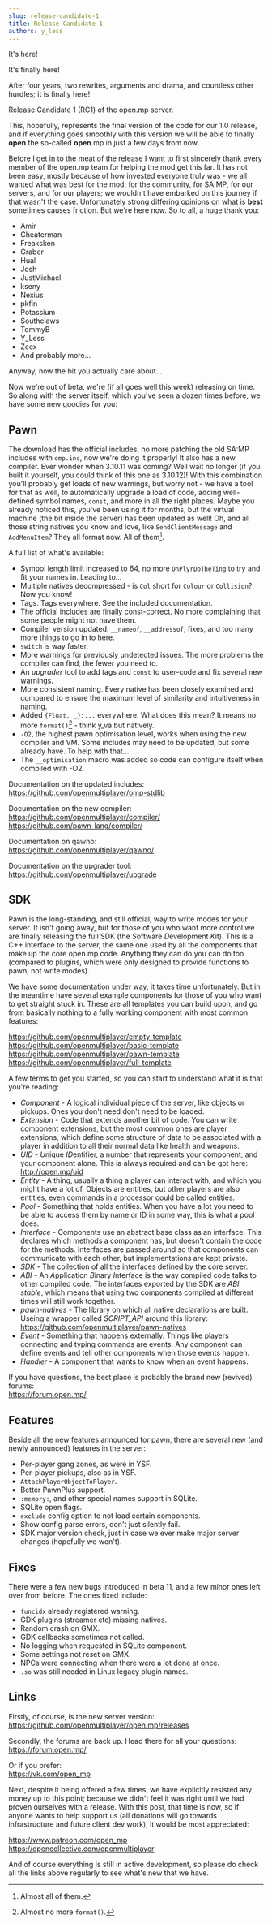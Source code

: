 ```yaml
---
slug: release-candidate-1
title: Release Candidate 1
authors: y_less
---
```


<!-- truncate -->

It's here!

It's finally here!

After four years, two rewrites, arguments and drama, and countless other hurdles; it is finally here!

Release Candidate 1 (RC1) of the open.mp server.

This, hopefully, represents the final version of the code for our 1.0 release, and if everything goes smoothly with this version we will be able to finally **open** the so-called **open**.mp in just a few days from now.

Before I get in to the meat of the release I want to first sincerely thank every member of the open.mp team for helping the mod get this far. It has not been easy, mostly because of how invested everyone truly was - we all wanted what was best for the mod, for the community, for SA:MP, for our servers, and for our players; we wouldn't have embarked on this journey if that wasn't the case. Unfortunately strong differing opinions on what is **best** sometimes causes friction. But we're here now. So to all, a huge thank you:

- Amir
- Cheaterman
- Freaksken
- Graber
- Hual
- Josh
- JustMichael
- kseny
- Nexius
- pkfin
- Potassium
- Southclaws
- TommyB
- Y_Less
- Zeex
- And probably more...

Anyway, now the bit you actually care about...

Now we're out of beta, we're (if all goes well this week) releasing on time. So along with the server itself, which you've seen a dozen times before, we have some new goodies for you:

## Pawn

The download has the official includes, no more patching the old SA:MP includes with `omp.inc`, now we're doing it properly! It also has a new compiler. Ever wonder when 3.10.11 was coming? Well wait no longer (if you built it yourself, you could think of this one as 3.10.12)! With this combination you'll probably get loads of new warnings, but worry not - we have a tool for that as well, to automatically upgrade a load of code, adding well-defined symbol names, `const`, and more in all the right places. Maybe you already noticed this, you've been using it for months, but the virtual machine (the bit inside the server) has been updated as well! Oh, and all those string natives you know and love, like `SendClientMessage` and `AddMenuItem`? They all format now. All of them[^1].

A full list of what's available:

- Symbol length limit increased to 64, no more `OnPlyrDoTheTing` to try and fit your names in. Leading to...
- Multiple natives decompressed - is `Col` short for `Colour` or `Collision`? Now you know!
- Tags. Tags everywhere. See the included documentation.
- The official includes are finally const-correct. No more complaining that some people might not have them.
- Compiler version updated: `__nameof`, `__addressof`, fixes, and too many more things to go in to here.
- `switch` is way faster.
- More warnings for previously undetected issues. The more problems the compiler can find, the fewer you need to.
- An *upgrader* tool to add tags and `const` to user-code and fix several new warnings.
- More consistent naming. Every native has been closely examined and compared to ensure the maximum level of similarity and intuitiveness in naming.
- Added `{Float, _}:...` everywhere. What does this mean? It means no more `format()`[^2] - think y_va but natively.
- `-O2`, the highest pawn optimisation level, works when using the new compiler and VM. Some includes may need to be updated, but some already have. To help with that...
- The `__optimisation` macro was added so code can configure itself when compiled with -O2.

Documentation on the updated includes:  
https://github.com/openmultiplayer/omp-stdlib

Documentation on the new compiler:  
https://github.com/openmultiplayer/compiler/  
https://github.com/pawn-lang/compiler/

Documentation on qawno:  
https://github.com/openmultiplayer/qawno/

Documentation on the upgrader tool:  
https://github.com/openmultiplayer/upgrade

[^1]: Almost all of them.

[^2]: Almost no more `format()`.

## SDK

Pawn is the long-standing, and still official, way to write modes for your server. It isn't going away, but for those of you who want more control we are finally releasing the full SDK (the *S*oftware *D*evelopment *K*it). This is a C++ interface to the server, the same one used by all the components that make up the core open.mp code. Anything they can do you can do too (compared to plugins, which were only designed to provide functions to pawn, not write modes).

We have some documentation under way, it takes time unfortunately. But in the meantime have several example components for those of you who want to get straight stuck in. These are all templates you can build upon, and go from basically nothing to a fully working component with most common features:

https://github.com/openmultiplayer/empty-template  
https://github.com/openmultiplayer/basic-template  
https://github.com/openmultiplayer/pawn-template  
https://github.com/openmultiplayer/full-template

A few terms to get you started, so you can start to understand what it is that you're reading:

- *Component* - A logical individual piece of the server, like objects or pickups. Ones you don't need don't need to be loaded.
- *Extension* - Code that extends another bit of code. You can write component extensions, but the most common ones are player extensions, which define some structure of data to be associated with a player in addition to all their normal data like health and weapons.
- *UID* - *U*nique *ID*entifier, a number that represents your component, and your component alone. This ia always required and can be got here: http://open.mp/uid
- *Entity* - A thing, usually a thing a player can interact with, and which you might have a lot of. Objects are entities, but other players are also entities, even commands in a processor could be called entities.
- *Pool* - Something that holds entities. When you have a lot you need to be able to access them by name or ID in some way, this is what a pool does.
- *Interface* - Components use an abstract base class as an interface. This declares which methods a component has, but doesn't contain the code for the methods. Interfaces are passed around so that components can communicate with each other, but implementations are kept private.
- *SDK* - The collection of all the interfaces defined by the core server.
- *ABI* - An *A*pplication *B*inary *I*nterface is the way compiled code talks to other compiled code. The interfaces exported by the SDK are *ABI stable*, which means that using two components compiled at different times will still work together.
- *pawn-natives* - The library on which all native declarations are built. Useing a wrapper called *SCRIPT_API* around this library: https://github.com/openmultiplayer/pawn-natives
- *Event* - Something that happens externally. Things like players connecting and typing commands are events. Any component can define events and tell other components when those events happen.
- *Handler* - A component that wants to know when an event happens.

If you have questions, the best place is probably the brand new (revived) forums:  
https://forum.open.mp/

## Features

Beside all the new features announced for pawn, there are several new (and newly announced) features in the server:

- Per-player gang zones, as were in YSF.
- Per-player pickups, also as in YSF.
- `AttachPlayerObjectToPlayer`.
- Better PawnPlus support.
- `:memory:`, and other special names support in SQLite.
- SQLite open flags.
- `exclude` config option to not load certain components.
- Show config parse errors, don't just silently fail.
- SDK major version check, just in case we ever make major server changes (hopefully we won't).

## Fixes

There were a few new bugs introduced in beta 11, and a few minor ones left over from before. The ones fixed include:

- `funcidx` already registered warning.
- GDK plugins (streamer etc) missing natives.
- Random crash on GMX.
- GDK callbacks sometimes not called.
- No logging when requested in SQLite component.
- Some settings not reset on GMX.
- NPCs were connecting when there were a lot done at once.
- `.so` was still needed in Linux legacy plugin names.

## Links

Firstly, of course, is the new server version:  
https://github.com/openmultiplayer/open.mp/releases

Secondly, the forums are back up. Head there for all your questions:  
https://forum.open.mp/

Or if you prefer:  
https://vk.com/open_mp

Next, despite it being offered a few times, we have explicitly resisted any money up to this point; because we didn't feel it was right until we had proven ourselves with a release. With this post, that time is now, so if anyone wants to help support us (all donations will go towards infrastructure and future client dev work), it would be most appreciated:

https://www.patreon.com/open_mp  
https://opencollective.com/openmultiplayer

And of course everything is still in active development, so please do check all the links above regularly to see what's new that we have.
